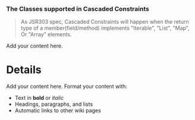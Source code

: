 ### The Classes supported in Cascaded Constraints ###

> As JSR303 spec, Cascaded Constraints will happen when the return type of a member(field/method) implements "Iterable", "List", "Map", Or "Array" elements.



Add your content here.


# Details #

Add your content here.  Format your content with:
  * Text in **bold** or _italic_
  * Headings, paragraphs, and lists
  * Automatic links to other wiki pages